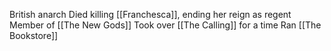 British anarch
Died killing [[Franchesca]], ending her reign as regent
Member of [[The New Gods]]
Took over [[The Calling]] for a time
Ran [[The Bookstore]]